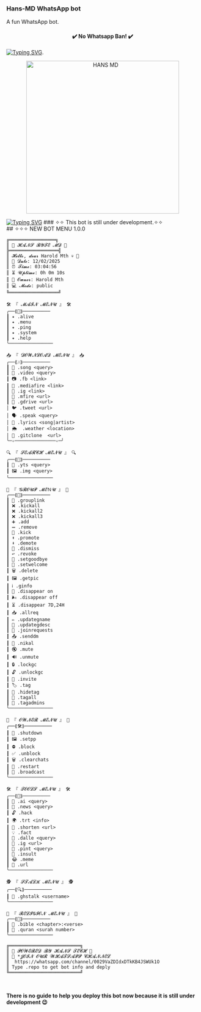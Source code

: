 ### Hans-MD WhatsApp bot

A fun WhatsApp bot.

<h4 align="center"> ✔️ No Whatsapp Ban! ✔️</h4>
<a href="https://git.io/typing-svg"><img src="https://readme-typing-svg.demolab.com?font=EB+Garamond&pause=1000&width=435&lines=HANS+BYTE+BOT+BY+HANS+TEH+" alt="Typing SVG" /></a>.

<p align="center">
  <a href="https://i.ibb.co/FLSgNhW9/Free.png">
    <img alt="HANS MD" height="400" src="https://i.ibb.co/FLSgNhW9/Free.png">
  </a>
</p>
<a href="https://git.io/typing-svg"><img src="https://readme-typing-svg.demolab.com?font=EB+Garamond&pause=1000&width=435&lines=BEST+WA+MULTIFUNCTIONAL+BOT" alt="Typing SVG" /></a>
### ✧✧ This bot is still under development.✧✧
</br>
## ✧✧✧ NEW BOT MENU 1.0.0 

```
╔═════════════════╗
║ 🚀 𝓗𝓐𝓝𝓢 𝓑𝓨𝓣𝓔 𝓜𝓓 🚀           
╠══════════════════╣
║ 𝓗𝓮𝓵𝓵𝓸, 𝓭𝓮𝓪𝓻 Harold Mth 💀 🎩
║ 📅 𝓓𝓪𝓽𝓮: 12/02/2025
║ ⏰ 𝓣𝓲𝓶𝓮: 03:04:56
║ ⏳ 𝓤𝓹𝓽𝓲𝓶𝓮: 0h 0m 10s
║ 👑 𝓞𝔀𝓷𝓮𝓻: Harold Mth
║ 💻 𝓜𝓸𝓭𝓮: public
╚══════════════════╝

🛠 『 𝓜𝓐𝓘𝓝 𝓜𝓔𝓝𝓤 』 🛠
╭──⟪📌⟫──────────
┃ ✦ .alive
┃ ✦ .menu
┃ ✦ .ping
┃ ✦ .system
┃ ✦ .help
╰────────────────

📥 『 𝓓𝓞𝓦𝓝𝓛𝓞𝓐𝓓 𝓜𝓔𝓝𝓤 』 📥
╭──⟪🎶⟫──────────
┃ 🎵 .song <query>
┃ 🎥 .video <query>
┃ 📷 .fb <link>
┃ 🔗 .mediafire <link>
┃ 📸 .ig <link>
┃ 📁 .mfire <url>
┃ 📁 .gdrive <url>
│ 🐦 .tweet <url>         
│ 🗣 .speak <query>       
│ 🎼 .lyrics <song|artist> 
│ 🌦  .weather <location>              
│ 🐙 .gitclone  <url>         
╰─✧───────────────✧─╯

🔍 『 𝓢𝓔𝓐𝓡𝓒𝓗 𝓜𝓔𝓝𝓤 』 🔍
╭──⟪🔎⟫──────────
┃ 🔎 .yts <query>
┃ 🖼 .img <query>
╰────────────────

👥 『 𝓖𝓡𝓞𝓤𝓟 𝓜𝓔Ｎ𝓤 』 👥  
╭──⟪📢⟫──────────  
┃ 🔗 .grouplink  
┃ ❌ .kickall  
┃ ❌ .kickall2  
┃ ❌ .kickall3  
┃ ➕ .add  
┃ ➖ .remove  
┃ 🚪 .kick  
┃ ⬆ .promote  
┃ ⬇ .demote  
┃ 🚫 .dismiss  
┃ ↩ .revoke  
┃ 👋 .setgoodbye  
┃ 💬 .setwelcome  
┃ 🗑 .delete  
┃ 🖼 .getpic  
┃ ℹ .ginfo  
┃ 💨 .disappear on  
┃ 🌬 .disappear off  
┃ ⏳ .disappear 7D,24H  
┃ 📥 .allreq  
┃ ✏ .updategname  
┃ 📝 .updategdesc  
┃ 🤝 .joinrequests  
┃ 📤 .senddm  
┃ 🚶 .nikal  
┃ 🔇 .mute  
┃ 🔊 .unmute  
┃ 🔒 .lockgc  
┃ 🔓 .unlockgc  
┃ 📩 .invite  
┃ 🏷 .tag  
┃ 🙈 .hidetag  
┃ 📣 .tagall  
┃ 👑 .tagadmins  
╰────────────────

👑 『 𝓞𝓦𝓝𝓔𝓡 𝓜𝓔𝓝𝓤 』 👑
╭──⟪🛠⟫──────────
┃ 📴 .shutdown
┃ 🖼 .setpp
┃ ⛔ .block
┃ ✅ .unblock
┃ 🗑 .clearchats
┃ 🔄 .restart
┃ 📢 .broadcast
╰────────────────

🛠 『 𝓣𝓞𝓞𝓛𝓢 𝓜𝓔𝓝𝓤 』 🛠
╭──⟪🔧⟫──────────
┃ 🤖 .ai <query>
┃ 📰 .news <query>
┃ 🔓 .hack
┃ 🌍 .trt <info>
┃ 🔗 .shorten <url>
┃ 💡 .fact
┃ 🎨 .dalle <query>
┃ 📸 .ig <url>
┃ 📌 .pint <query>
┃ 🤬 .insult 
┃ 😂 .meme
┃ 🔗 .url
╰────────────────

🕵 『 𝓢𝓣𝓐𝓛𝓚 𝓜𝓔𝓝𝓤 』 🕵
╭──⟪🔍⟫──────────
┃ 🔎 .ghstalk <username>
╰────────────────

📖 『 𝓡𝓔𝓛𝓘𝓖𝓘𝓞𝓝 𝓜𝓔𝓝𝓤 』 📖
╭──⟪📖⟫──────────
┃ 📖 .bible <chapter>:<verse>
┃ 🕌 .quran <surah number>
╰────────────────

╔══════════════════════════╗
║ 🚀 𝓟𝓞𝓦𝓔𝓡𝓔𝓓 𝓑𝓨 𝓗𝓐𝓝𝓢 𝓣𝓔𝓒𝓗 🚀
║ 🔗 *𝓙𝓞𝓘𝓝 𝓞𝓤𝓡 𝓦𝓗𝓐𝓣𝓢𝓐𝓟𝓟 𝓒𝓗𝓐𝓝𝓝𝓔𝓛
║  https://whatsapp.com/channel/0029VaZDIdxDTkKB4JSWUk1O
║ Type .repo to get bot info and deply
╚══════════════════════════╝
```
</br>

<strong> There is no guide to help you deploy this bot now because it is still under development 😉 </strong>
